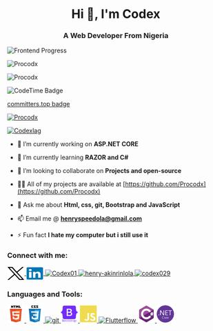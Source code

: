 <h1 align="center">Hi 👋, I'm Codex</h1>
<h3 align="center">A Web Developer From Nigeria</h3>

<p align="left"><img src="https://img.shields.io/badge/Frontend%20Mentor%20Projects-17-brightgreen" alt="Frontend Progress"/></p>
<p align="left"> <img src="https://komarev.com/ghpvc/?username=Procodx" alt="Procodx" /></p>
<p align="left"> <img src="https://user-badge.committers.top/nigeria/Procodx.svg" alt="Procodx" /></p>
<p align="left"><img href="https://codetime.dev" alt="CodeTime Badge" src="https://shields.jannchie.com/endpoint?style=flat-square&color=222&url=https%3A%2F%2Fapi.codetime.dev%2Fv3%2Fusers%2Fshield%3Fuid%3D34618"></p>

[committers.top badge](https://user-badge.committers.top/nigeria/Procodx)
<p align="left"> <a href="https://github.com/ryo-ma/github-profile-trophy"><img src="https://github-profile-trophy.vercel.app/?username=Procodx" alt="Procodx" /></a> </p>

<p align="left"> <a href="https://twitter.com/codexlag" target="blank"><img src="https://img.shields.io/twitter/follow/codexlag?logo=twitter&style=for-the-badge" alt="Codexlag"/></a> </p>

- 🔭 I’m currently working on **ASP.NET CORE**

- 🌱 I’m currently learning **RAZOR and C#**

- 👯 I’m looking to collaborate on **Projects and open-source**

- 👨‍💻 All of my projects are available at [https://github.com/Procodx](https://github.com/Procodx) 

- 💬 Ask me about **Html, css, git, Bootstrap and JavaScript**

- 📫 Email me @ **henryspeedola@gmail.com**

- ⚡ Fun fact **I hate my computer but i still use it**

<h3 align="left">Connect with me:</h3>
<p align="left">
  <a href="https://twitter.com/Codex_01" target="_blank">
    <img align="center" src="https://raw.githubusercontent.com/devicons/devicon/master/icons/twitter/twitter-original.svg" alt="Codex_01" height="30" width="40" />
  </a>
  <a href="https://www.linkedin.com/in/olamide-akinrinlola-96082a261/" target="_blank">
    <img align="center" src="https://raw.githubusercontent.com/devicons/devicon/master/icons/linkedin/linkedin-original.svg" alt="olamide-akinrinlola" height="30" width="40" />
  </a>
  <a href="https://www.freecodecamp.org/Codex01" target="_blank">
    <img align="center" src="https://i.pinimg.com/280x280_RS/ba/4a/15/ba4a15ad5470de8572cb06503f0decf0.jpg" alt="Codex01" height="30" width="40" />
  </a>
  <a href="https://stackoverflow.com/users/20732298/henry-akinrinlola?tab=profile" target="_blank">
    <img align="center" src="https://i.pinimg.com/564x/11/3b/1c/113b1c5864c509acdffa47b44f1aabd2.jpg" alt="henry-akinrinlola" height="30" width="40" />
  </a>
  <a href="https://twitch.tv/u/codex029/" target="_blank">
    <img align="center" src="https://i.pinimg.com/564x/01/d5/f3/01d5f333caf5064213ae7e0a76017006.jpg" alt="codex029" height="30" width="40" />
  </a>
</p>


<h3 align="left">Languages and Tools:</h3>
<p align="left">
  <a href="https://www.w3.org/html/" target="_blank">
    <img src="https://raw.githubusercontent.com/devicons/devicon/master/icons/html5/html5-original-wordmark.svg" alt="html5" width="40" height="40"/>
  </a>
  <a href="https://www.w3schools.com/css/" target="_blank">
    <img src="https://raw.githubusercontent.com/devicons/devicon/master/icons/css3/css3-original-wordmark.svg" alt="css3" width="40" height="40"/>
  </a>
  <a href="https://git-scm.com/" target="_blank">
    <img src="https://www.vectorlogo.zone/logos/git-scm/git-scm-icon.svg" alt="git" width="40" height="40"/>
  </a>
  <a href="https://getbootstrap.com/" target="_blank">
    <img src="https://raw.githubusercontent.com/devicons/devicon/master/icons/bootstrap/bootstrap-plain-wordmark.svg" alt="Bootstrap" width="40" height="40"/>
  </a>
  <a href="https://www.javascript.com/" target="_blank">
    <img src="https://raw.githubusercontent.com/devicons/devicon/master/icons/javascript/javascript-plain.svg" alt="JavaScript ES6" width="40" height="40"/>
  </a>
  <a href="https://flutterflow.io/" target="_blank">
    <img src="https://i.pinimg.com/564x/5f/c1/63/5fc163fc0be8aad7287afb0e63f0e478.jpg" alt="Flutterflow" width="40" height="40"/>
</a>

  <a href="https://docs.microsoft.com/en-us/dotnet/csharp/" target="_blank">
    <img src="https://raw.githubusercontent.com/devicons/devicon/master/icons/csharp/csharp-original.svg" alt="C#" width="40" height="40"/>
  </a>
  <a href="https://docs.microsoft.com/en-us/aspnet/core/?view=aspnetcore-6.0" target="_blank">
    <img src="https://raw.githubusercontent.com/devicons/devicon/master/icons/dotnetcore/dotnetcore-original.svg" alt=".NET Core" width="40" height="40"/>
  </a>
</p>













<!---
Procodx/Procodx is a ✨ special ✨ repository because its `README.md` (this file) appears on your GitHub profile.
You can click the Preview link to take a look at your changes.
--->
